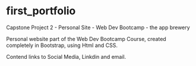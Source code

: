 # first_portfolio
Capstone Project 2 - Personal Site - Web Dev Bootcamp - the app brewery

Personal website part of the Web Dev Bootcamp Course, created completely in Bootstrap, using Html and CSS.

Contend links to Social Media, Linkdin and email.
